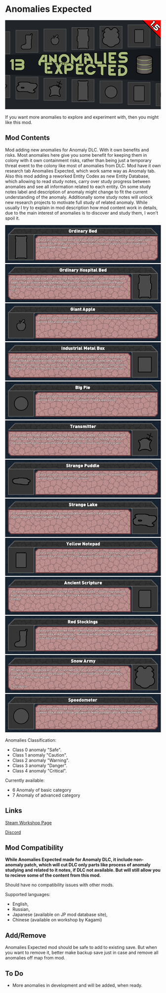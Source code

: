 # Anomalies Expected

![Text](/Mod%20Page/Images/Anomalies%20Expected.png)

If you want more anomalies to explore and experiment with, then you might like this mod.

## Mod Contents

Mod adding new anomalies for Anomaly DLC. With it own benefits and risks.
Most anomalies here give you some benefit for keeping them in colony with it own containment risks, rather than being just a temporary threat event to the colony like most of anomalies from DLC.
Mod have it own research tab Anomalies Expected, which work same way as Anomaly tab.
Also this mod adding a reworked Entity Codex as new Entity Database, which allowing to read study notes, carry over study progress between anomalies and see all information related to each entity.
On some study notes label and description of anomaly might change to fit the current understanding of the anomaly. Additionally some study notes will unlock new research projects to motivate full study of related anomaly.
While usually I try to explain in mod description how mod content work in details, due to the main interest of anomalies is to discover and study them, I won't spoil it.

![Text](/Mod%20Page/Images/Content/AEDesc1.png)
![Text](/Mod%20Page/Images/Content/AEDesc2.png)
![Text](/Mod%20Page/Images/Content/AEDesc3.png)
![Text](/Mod%20Page/Images/Content/AEDesc4.png)
![Text](/Mod%20Page/Images/Content/AEDesc5.png)
![Text](/Mod%20Page/Images/Content/AEDesc6.png)
![Text](/Mod%20Page/Images/Content/AEDesc7.png)
![Text](/Mod%20Page/Images/Content/AEDesc8.png)
![Text](/Mod%20Page/Images/Content/AEDesc9.png)
![Text](/Mod%20Page/Images/Content/AEDesc10.png)
![Text](/Mod%20Page/Images/Content/AEDesc11.png)
![Text](/Mod%20Page/Images/Content/AEDesc12.png)
![Text](/Mod%20Page/Images/Content/AEDesc13.png)

Anomalies Classification:
* Class 0 anomaly "Safe".
* Class 1 anomaly "Caution".
* Class 2 anomaly "Warning".
* Class 3 anomaly "Danger".
* Class 4 anomaly "Critical".

Currently available:
* 6 Anomaly of basic category
* 7 Anomaly of advanced category

## Links

[Steam Workshop Page](https://steamcommunity.com/sharedfiles/filedetails/?id=3240752689)

[Discord](https://discord.gg/tKsBgzzTsG)

## Mod Compatibility

**While Anomalies Expected made for Anomaly DLC, it include non-anomaly patch, which will cut DLC only parts like process of anomaly studying and related to it notes, if DLC not available. But will still allow you to recieve some of the content from this mod.**

Should have no compatibility issues with other mods.

Supported languages:
* English,
* Russian,
* Japanese (available on JP mod database site),
* Chinese (available on workshop by Kagami)

## Add/Remove

Anomalies Expected mod should be safe to add to existing save. But when you want to remove it, better make backup save just in case and remove all anomalies off map from mod.

## To Do

* More anomalies in development and will be added, when ready.